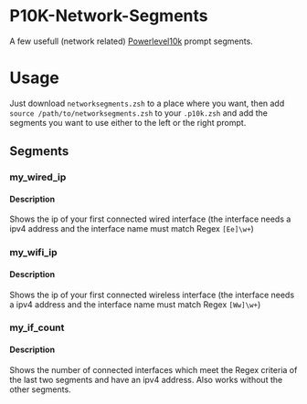 # P10K-Network-Segments
A few usefull (network related) [Powerlevel10k](https://github.com/romkatv/powerlevel10k) prompt segments.

# Usage

Just download ``networksegments.zsh`` to a place where you want, then add ``source /path/to/networksegments.zsh`` to your ``.p10k.zsh`` and add the segments you want to use either to the left or the right prompt.

## Segments
### my\_wired\_ip
#### Description
Shows the ip of your first connected wired interface (the interface needs a ipv4 address and the interface name must match Regex ``[Ee]\w+``)
### my\_wifi\_ip
#### Description
Shows the ip of your first connected wireless interface (the interface needs a ipv4 address and the interface name must match Regex ``[Ww]\w+``)
### my\_if\_count
#### Description
Shows the number of connected interfaces which meet the Regex criteria of the last two segments and have an ipv4 address. Also works without the other segments.
